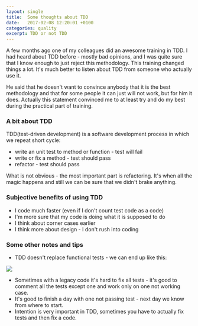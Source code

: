 ```yaml
---
layout: single
title:  Some thoughts about TDD
date:   2017-02-08 12:20:01 +0100
categories: quality
excerpt: TDD or not TDD
---
```


A few months ago one of my colleagues did an awesome training in TDD. I had heard about TDD before - mostly bad opinions, and I was quite sure that I know
enough to just reject this methodology. This training changed things a lot. It's much better to listen about TDD from someone who actually use it.

He said that he doesn't want to convince anybody that it is the best methodology and that for some people it can just will not work, but for him it does.
Actually this statement convinced me to at least try and do my best during the practical part of training. 

### A bit about TDD 
TDD(test-driven development) is a software development process in which we repeat short cycle:

* write an unit test to method or function - test will fail
* write or fix a method - test should pass
* refactor - test should pass 

What is not obvious - the most important part is refactoring. It's when all the magic happens and still we can be sure that we
didn't brake anything.

### Subjective benefits of using TDD
* I code much faster (even if I don't count test code as a code)
* I'm more sure that my code is doing what it is supposed to do
* I think about corner cases earlier
* I think more about design - I don't rush into coding

### Some other notes and tips
* TDD doesn't replace functional tests - we can end up like this:

![](http://x3.wykop.pl/cdn/c3201142/comment_jP2f4B7YsFrU7ixhLBJieJ7QTGNPFjTR.gif)

* Sometimes with a legacy code it's hard to fix all tests - it's good to comment all the tests except one and work only on one not working case.
* It's good to finish a day with one not passing test - next day we know from where to start.
* Intention is very important in TDD, sometimes you have to actually fix tests and then fix a code.
 